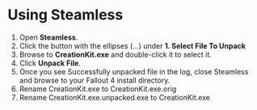 <h1>Using Steamless</h1>
<ol>
<li>Open <b>Steamless</b>.</li>
<li>Click the button with the ellipses (...) under <b>1. Select File To Unpack</b></li>
<li>Browse to <b>CreationKit.exe</b> and double-click it to select it.</li>
<li>Click <b>Unpack File</b>.</li>
<li>Once you see Successfully unpacked file in the log, close Steamless and browse to your Fallout 4 install directory.</li>
<li>Rename CreationKit.exe to CreationKit.exe.orig</li>
<li>Rename CreationKit.exe.unpacked.exe to CreationKit.exe</li>
</ol>
